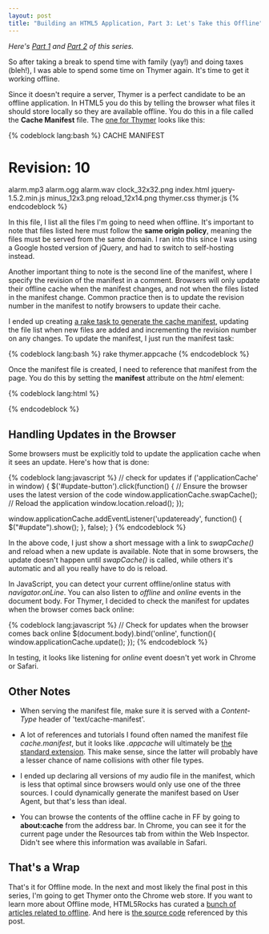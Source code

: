 ```yaml
--- 
layout: post
title: "Building an HTML5 Application, Part 3: Let's Take this Offline"
---
```


_Here's [Part 1](building-an-html5-application-part1.html) and [Part 2](building-an-html5-application-part2.html) of this series._

So after taking a break to spend time with family (yay!) and doing taxes (bleh!), I was able to spend some time on Thymer again.  It's time to get it working offline.

Since it doesn't require a server, Thymer is a perfect candidate to be an offline application.  In HTML5 you do this by telling the browser what files it should store locally so they are available offline.  You do this in a file called the **Cache Manifest** file.  The [one for Thymer](https://github.com/cyu/thymer/blob/part3/thymer.appcache) looks like this:

{% codeblock lang:bash %}
CACHE MANIFEST
# Revision: 10
alarm.mp3
alarm.ogg
alarm.wav
clock_32x32.png
index.html
jquery-1.5.2.min.js
minus_12x3.png
reload_12x14.png
thymer.css
thymer.js
{% endcodeblock %}

In this file, I list all the files I'm going to need when offline.  It's important to note that files listed here must follow the **same origin policy**, meaning the files must be served from the same domain.  I ran into this since I was using a Google hosted version of jQuery, and had to switch to self-hosting instead. 

Another important thing to note is the second line of the manifest, where I specify the revision of the manifest in a comment.  Browsers will only update their offline cache when the manifest changes, and not when the files listed in the manifest change.  Common practice then is to update the revision number in the manifest to notify browsers to update their cache.

I ended up creating [a rake task to generate the cache manifest](https://github.com/cyu/thymer/blob/part3/Rakefile), updating the file list when new files are added and incrementing the revision number on any changes.  To update the manifest, I just run the manifest task:

{% codeblock lang:bash %}
rake thymer.appcache
{% endcodeblock %}

Once the manifest file is created, I need to reference that manifest from the page. You do this by setting the **manifest** attribute on the _html_ element:

{% codeblock lang:html %}
<!doctype html>
<html manifest="thymer.appcache">
{% endcodeblock %}


Handling Updates in the Browser
------------------------------------------

Some browsers must be explicitly told to update the application cache when it sees an update. Here's how that is done:

{% codeblock lang:javascript %}
// check for updates
if ('applicationCache' in window) {
  $('#update-button').click(function() {
    // Ensure the browser uses the latest version of the code
    window.applicationCache.swapCache();
    // Reload the application
    window.location.reload();
  });

  window.applicationCache.addEventListener('updateready', function() {
    $("#update").show();
  }, false);
}
{% endcodeblock %}

In the above code, I just show a short message with a link to _swapCache()_ and reload when a new update is available.  Note that in some browsers, the update doesn't happen until _swapCache()_ is called, while others it's automatic and all you really have to do is reload.

In JavaScript, you can detect your current offline/online status with _navigator.onLine_.  You can also listen to _offline_ and _online_ events in the document body.  For Thymer, I decided to check the manifest for updates when the browser comes back online:

{% codeblock lang:javascript %}
// Check for updates when the browser comes back online
$(document.body).bind('online', function(){
  window.applicationCache.update();
});
{% endcodeblock %}

In testing, it looks like listening for _online_ event doesn't yet work in Chrome or Safari. 


Other Notes
-----------

* When serving the manifest file, make sure it is served with a _Content-Type_ header of 'text/cache-manifest'.

* A lot of references and tutorials I found often named the manifest file _cache.manifest_, but it looks like _.appcache_ will ultimately be [the standard extension](http://www.w3.org/TR/html5/iana.html#text-cache-manifest).  This make sense, since the latter will probably have a lesser chance of name collisions with other file types.

* I ended up declaring all versions of my audio file in the manifest, which is less that optimal since browsers would only use one of the three sources.  I could dynamically generate the manifest based on User Agent, but that's less than ideal. 

* You can browse the contents of the offline cache in FF by going to **about:cache** from the address bar. In Chrome, you can see it for the current page under the Resources tab from within the Web Inspector.  Didn't see where this information was available in Safari.


That's a Wrap
-------------

That's it for Offline mode.  In the next and most likely the final post in this series, I'm going to get Thymer onto the Chrome web store.  If you want to learn more about Offline mode, HTML5Rocks has curated a [bunch of articles related to offline](http://www.html5rocks.com/features/offline).  And here is [the source code](https://github.com/cyu/thymer/tree/part3) referenced by this post.

